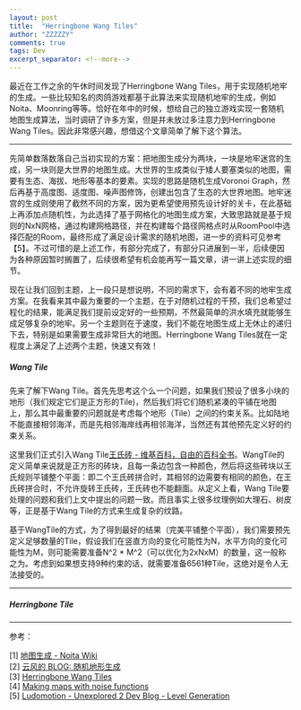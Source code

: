 ```yaml
---
layout: post
title:  "Herringbone Wang Tiles"
author: "ZZZZZY"
comments: true
tags: Dev
excerpt_separator: <!--more-->
---
```

最近在工作之余的午休时间发现了Herringbone Wang Tiles，用于实现随机地牢的生成。一些比较知名的肉鸽游戏都基于此算法来实现随机地牢的生成，例如Noita、Moonring等等。恰好在年中的时候，想给自己的独立游戏实现一套随机地图生成算法，当时调研了许多方案，但是并未放过多注意力到Herringbone Wang Tiles。因此非常感兴趣，想借这个文章简单了解下这个算法。

------

先简单数落数落自己当初实现的方案：把地图生成分为两块，一块是地牢迷宫的生成，另一块则是大世界的地图生成。大世界的生成类似于矮人要塞类似的地图，需要有生态、海拔、地形等基本的要素。实现的思路是随机生成Voronoi Graph，然后再基于高度图、适度图、噪声图修饰，创建出包含了生态的大世界地图。地牢迷宫的生成则使用了截然不同的方案，因为更希望使用预先设计好的关卡，在此基础上再添加点随机性，为此选择了基于网格化的地图生成方案，大致思路就是基于规则的NxN网格，通过构建网格路径，并在构建每个路径网格点时从RoomPool中选择匹配的Room，最终形成了满足设计需求的随机地图，进一步的资料可见参考【5】。不过可惜的是上述工作，有部分完成了，有部分只进展到一半，后续便因为各种原因暂时搁置了，后续很希望有机会能再写一篇文章，讲一讲上述实现的细节。

现在让我们回到主题，上一段只是想说明，不同的需求下，会有着不同的地牢生成方案。在我看来其中最为重要的一个主题，在于对随机过程的干预，我们总希望过程化的结果，能满足我们提前设定好的一些预期，不然最简单的洪水填充就能够生成足够复杂的地牢。另一个主题则在于速度，我们不能在地图生成上无休止的递归下去，特别是如果需要生成非常巨大的地图。Herringbone Wang Tiles就在一定程度上满足了上述两个主题，快速又有效！

##### Wang Tile

先来了解下Wang Tile。首先先思考这个么一个问题，如果我们预设了很多小块的地形（我们规定它们是正方形的Tile)，然后我们将它们随机紧凑的平铺在地图上，那么其中最重要的问题就是考虑每个地形（Tile）之间的约束关系。比如陆地不能直接相邻海洋，而是先相邻海岸线再相邻海洋，当然还有其他预先定义好的约束关系。

这里我们正式引入Wang Tile[王氏砖 - 维基百科，自由的百科全书](https://zh.wikipedia.org/wiki/王氏砖)。WangTile的定义简单来说就是正方形的砖块，且每一条边包含一种颜色，然后将这些砖块以王氏规则平铺整个平面：即二个王氏砖拼合时，其相邻的边需要有相同的颜色，在王氏砖拼合时，不允许旋转王氏砖，王氏砖也不能翻面。从定义上看，Wang Tile要处理的问题和我们上文中提出的问题一致。而且事实上很多纹理例如大理石、树皮等，正是基于Wang Tile的方式来生成复杂的纹路。

基于WangTile的方式，为了得到最好的结果（完美平铺整个平面），我们需要预先定义足够数量的Tile，假设我们在竖直方向的变化可能性为N，水平方向的变化可能性为M，则可能需要准备N^2 * M^2（可以优化为2xNxM）的数量，这一般称之为。考虑到如果想支持9种约束的话，就需要准备6561种Tile，这绝对是令人无法接受的。

------

##### Herringbone Tile





------

参考：

[1] [地图生成 - Noita Wiki](https://noita.wiki.gg/zh/wiki/地图生成)  
[2] [云风的 BLOG: 随机地形生成](https://blog.codingnow.com/2014/09/sandbox_world.html)  
[3] [Herringbone Wang Tiles](https://nothings.org/gamedev/herringbone/)  
[4] [Making maps with noise functions](https://www.redblobgames.com/maps/terrain-from-noise/)  
[5] [Ludomotion - Unexplored 2 Dev Blog - Level Generation](https://www.ludomotion.com/blogs/level-generation/)